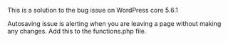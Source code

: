 This is a solution to the bug issue on WordPress core 5.6.1 

Autosaving issue is alerting when you are leaving a page without making any changes. Add this to the functions.php file. 
